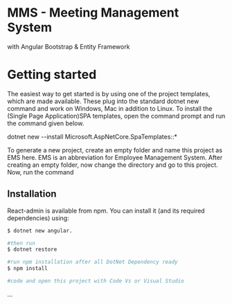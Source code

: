# MMS - Meeting Management System
  with Angular Bootstrap & Entity Framework

# Getting started

The easiest way to get started is by using one of the project templates, which are made available. These plug into the standard dotnet new command and work on Windows, Mac in addition to Linux. To install the (Single Page Application)SPA templates, open the command prompt and run the command given below.

dotnet new --install Microsoft.AspNetCore.SpaTemplates::*

To generate a new project, create an empty folder and name this project as EMS here. EMS is an abbreviation for Employee Management System. After creating an empty folder, now change the directory and go to this project. Now, run the command 


## Installation

React-admin is available from npm. You can install it (and its required dependencies)
using:

```sh
$ dotnet new angular.

#then run
$ dotnet restore

#run npm installation after all DotNet Dependency ready 
$ npm install

#code and open this project with Code Vs or Visual Studio
```

...
 

